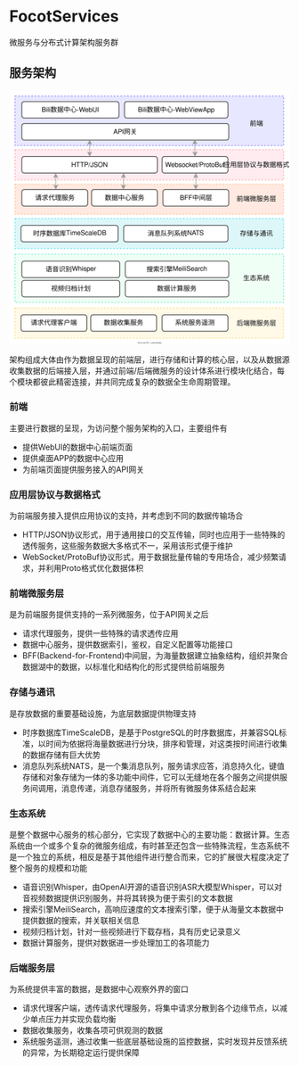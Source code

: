 # FocotServices

微服务与分布式计算架构服务群

## 服务架构

![](docs/biliCenter.svg)

架构组成大体由作为数据呈现的前端层，进行存储和计算的核心层，以及从数据源收集数据的后端接入层，并通过前端/后端微服务的设计体系进行模块化结合，每个模块都彼此精密连接，并共同完成复杂的数据全生命周期管理。

### 前端

主要进行数据的呈现，为访问整个服务架构的入口，主要组件有

- 提供WebUI的数据中心前端页面
- 提供桌面APP的数据中心应用
- 为前端页面提供服务接入的API网关

### 应用层协议与数据格式

为前端服务接入提供应用协议的支持，并考虑到不同的数据传输场合

- HTTP/JSON协议形式，用于通用接口的交互传输，同时也应用于一些特殊的透传服务，这些服务数据大多格式不一，采用该形式便于维护
- WebSocket/ProtoBuf协议形式，用于数据批量传输的专用场合，减少频繁请求，并利用Proto格式优化数据体积

### 前端微服务层

是为前端服务提供支持的一系列微服务，位于API网关之后

- 请求代理服务，提供一些特殊的请求透传应用
- 数据中心服务，提供数据索引，鉴权，自定义配置等功能接口
- BFF(Backend-for-Frontend)中间层，为海量数据建立抽象结构，组织并聚合数据湖中的数据，以标准化和结构化的形式提供给前端服务

### 存储与通讯

是存放数据的重要基础设施，为底层数据提供物理支持

- 时序数据库TimeScaleDB，是基于PostgreSQL的时序数据库，并兼容SQL标准，以时间为依据将海量数据进行分块，排序和管理，对这类按时间进行收集的数据存储有巨大优势
- 消息队列系统NATS，是一个集消息队列，服务请求应答，消息持久化，键值存储和对象存储为一体的多功能中间件，它可以无缝地在各个服务之间提供服务间调用，消息传递，消息存储服务，并将所有微服务体系结合起来

### 生态系统

是整个数据中心服务的核心部分，它实现了数据中心的主要功能：数据计算。生态系统由一个或多个复杂的微服务组成，有时甚至还包含一些特殊流程，生态系统不是一个独立的系统，相反是基于其他组件进行整合而来，它的扩展很大程度决定了整个服务的规模和功能

- 语音识别Whisper，由OpenAI开源的语音识别ASR大模型Whisper，可以对音视频数据提供识别服务，并将其转换为便于索引的文本数据
- 搜索引擎MeiliSearch，高响应速度的文本搜索引擎，便于从海量文本数据中提供数据的搜索，并关联相关信息
- 视频归档计划，针对一些视频进行下载存档，具有历史记录意义
- 数据计算服务，提供对数据进一步处理加工的各项能力

### 后端服务层

为系统提供丰富的数据，是数据中心观察外界的窗口

- 请求代理客户端，透传请求代理服务，将集中请求分散到各个边缘节点，以减少单点压力并实现负载均衡
- 数据收集服务，收集各项可供观测的数据
- 系统服务遥测，通过收集一些底层基础设施的监控数据，实时发现并反馈系统的异常，为长期稳定运行提供保障